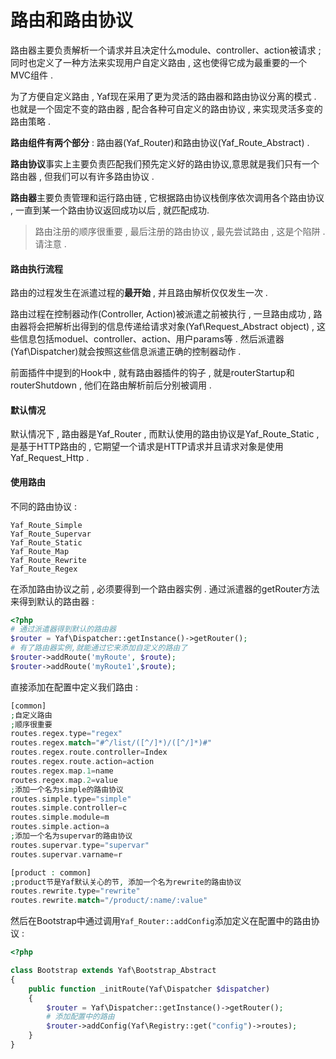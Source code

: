 # 路由和路由协议

路由器主要负责解析一个请求并且决定什么module、controller、action被请求 ; 同时也定义了一种方法来实现用户自定义路由 , 这也使得它成为最重要的一个MVC组件 .

为了方便自定义路由 , Yaf现在采用了更为灵活的路由器和路由协议分离的模式 . 也就是一个固定不变的路由器 , 配合各种可自定义的路由协议 , 来实现灵活多变的路由策略 .

**路由组件有两个部分** : 路由器\(Yaf\_Router\)和路由协议\(Yaf\_Route\_Abstract\) .

**路由协议**事实上主要负责匹配我们预先定义好的路由协议,意思就是我们只有一个路由器 , 但我们可以有许多路由协议 .

**路由器**主要负责管理和运行路由链 , 它根据路由协议栈倒序依次调用各个路由协议 , 一直到某一个路由协议返回成功以后 , 就匹配成功.

> 路由注册的顺序很重要 , 最后注册的路由协议 , 最先尝试路由 , 这是个陷阱 . 请注意 .

#### 路由执行流程

路由的过程发生在派遣过程的**最开始** , 并且路由解析仅仅发生一次 .

路由过程在控制器动作\(Controller, Action\)被派遣之前被执行 , 一旦路由成功 , 路由器将会把解析出得到的信息传递给请求对象\(Yaf\Request\_Abstract object\) , 这些信息包括moduel、controller、action、用户params等 . 然后派遣器\(Yaf\Dispatcher\)就会按照这些信息派遣正确的控制器动作 .

前面插件中提到的Hook中 , 就有路由器插件的钩子 , 就是routerStartup和routerShutdown , 他们在路由解析前后分别被调用 .

#### 默认情况

默认情况下 , 路由器是Yaf\_Router , 而默认使用的路由协议是Yaf\_Route\_Static , 是基于HTTP路由的 , 它期望一个请求是HTTP请求并且请求对象是使用Yaf\_Request\_Http .

#### 使用路由

不同的路由协议 :

```
Yaf_Route_Simple
Yaf_Route_Supervar
Yaf_Route_Static
Yaf_Route_Map
Yaf_Route_Rewrite
Yaf_Route_Regex
```

在添加路由协议之前 , 必须要得到一个路由器实例 . 通过派遣器的getRouter方法来得到默认的路由器 :

```php
<?php
# 通过派遣器得到默认的路由器
$router = Yaf\Dispatcher::getInstance()->getRouter();
# 有了路由器实例,就能通过它来添加自定义的路由了
$router->addRoute('myRoute', $route);
$router->addRoute('myRoute1',$route);
```

直接添加在配置中定义我们路由 :

```php
[common]
;自定义路由
;顺序很重要
routes.regex.type="regex"
routes.regex.match="#^/list/([^/]*)/([^/]*)#"
routes.regex.route.controller=Index
routes.regex.route.action=action
routes.regex.map.1=name
routes.regex.map.2=value
;添加一个名为simple的路由协议
routes.simple.type="simple"
routes.simple.controller=c
routes.simple.module=m
routes.simple.action=a
;添加一个名为supervar的路由协议
routes.supervar.type="supervar"
routes.supervar.varname=r

[product : common]
;product节是Yaf默认关心的节, 添加一个名为rewrite的路由协议
routes.rewrite.type="rewrite"
routes.rewrite.match="/product/:name/:value"
```

然后在Bootstrap中通过调用`Yaf_Router::addConfig`添加定义在配置中的路由协议 :

```php
<?php

class Bootstrap extends Yaf\Bootstrap_Abstract
{
    public function _initRoute(Yaf\Dispatcher $dispatcher)
    {
        $router = Yaf\Dispatcher::getInstance()->getRouter();
        # 添加配置中的路由
        $router->addConfig(Yaf\Registry::get("config")->routes);
    }
}
```



